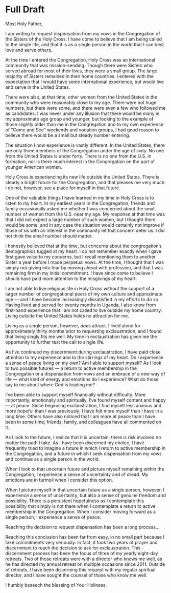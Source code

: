 
# Full Draft

Most Holy Father,

I am writing to request dispensation from my vows in the Congregation of the Sisters of the Holy Cross. I have come to believe that I am being called to the single life, and that it is as a single person in the world that I can best love and serve others.

At the time I entered the Congregation, Holy Cross was an international community that was mission-sending. Though there were Sisters who served abroad for most of their lives, they were a small group. The large majority of Sisters remained in their home countries. I entered with the expectation that I would have some international experience, but would live and serve in the United States.

There were also, at that time, other women from the United States in the community who were reasonably close to my age. There were not huge numbers, but there were some, and there were even a few who followed me as candidates. I was never under any illusion that there would be many in my approximate age group and younger, but looking to the example of those slightly older than me in the Congregation and to my own experience of “Come and See” weekends and vocation groups, I had good reason to believe there would be a small but steady number entering.

The situation I now experience is vastly different. In the United States, there are only three members of the Congregation under the age of sixty. No one from the United States is under forty. There is no one from the U.S. in formation, nor is there much interest in the Congregation on the part of younger American women.

Holy Cross is experiencing its new life outside the United States. There is clearly a bright future for the Congregation, and that pleases me very much. I do not, however, see a place for myself in that future.

One of the valuable things I have learned in my time in Holy Cross is to listen to my heart. In my earliest years in the Congregation, friends and family occasionally asked me whether I was concerned about the small number of women from the U.S. near my age. My response at that time was that I did not expect a large number of such women, but I thought there would be some, and in any case the situation would certainly not improve if those of us with an interest in the community let that concern deter us. I did not think the small number should matter.

I honestly believed that at the time, but concerns about the congregation’s demographics tugged at my heart. I do not remember exactly when I gave first gave voice to my concerns, but I recall mentioning them to another Sister a year before I made perpetual vows. At the time, I thought that I was simply not giving into fear by moving ahead with profession, and that I was remaining firm in my initial commitment. I have since come to believe I should have paid more attention to the misgivings of my heart.

I am not able to live religious life in Holy Cross without the support of a larger number of congregational peers of my own culture and approximate age — and I have become increasingly dissatisfied in my efforts to do so. Having lived and served for twenty months in Uganda, I also know from first-hand experience that I am not called to live outside my home country. Living outside the United States holds no attraction for me.

Living as a single person, however, *does* attract. I lived alone for approximately thirty months prior to requesting exclaustration, and I found that living singly fits me well. My time in exclaustration has given me the opportunity to further test the call to single life.

As I’ve continued my discernment during exclaustration, I have paid close attention to my experience and to the stirrings of my heart. Do I experience a sense of peace living on my own? Am I able to support myself? As I look to two possible futures — a return to active membership in the Congregation or a dispensation from vows and an embrace of a new way of life — what kind of energy and emotions do I experience? What do those say to me about where God is leading me?

I’ve been able to support myself financially without difficulty. More importantly, emotionally and spiritually, I’ve found myself content and happy — at peace. Since beginning exclaustration, I find myself less anxious and more hopeful than I was previously; I have felt more myself than I have in a long time. Others have also noticed that I am more at peace than I have been in some time; friends, family, and colleagues have all commented on it.

As I look to the future, I realize that it is uncertain; there is risk involved no matter the path I take. As I have been discerned my choice, I have frequently tried to imagine a future in which I return to active membership in the Congregation, and a future in which I seek dispensation from my vows and continue as a single person in the world.

When I look to that uncertain future and picture myself remaining within the Congregation, I experience a sense of uncertainty and of dread. My emotions are in turmoil when I consider this option.

When I picture myself in that uncertain future as a single person, however, I experience a sense of uncertainty, but also a sense of genuine freedom and possibility. There is a persistent hopefulness as I contemplate this possibility that simply is not there when I contemplate a return to active membership in the Congregation. When I consider moving forward as a single person, I experience a sense of peace.

Reaching the decision to request dispensation has been a long process...

<!-- Means: Consider including that I participated in inter-congregational events, but still didn’t find the companionship or hope I need (perhaps part of what steps I’ve taken prior to asking for dispensation). I need a new start. (1) Longstanding efforts to find support-participation in international programs in the Congregation, leadership development opportunities, vocation promotion groups, etc. I've held out for long as I could. (2) The point immediately above is part of what means I've used to get to the point of asking for dispensation. (3) Long path leading up to the request for exclaustration, let alone dispensation: Three retreats, regular spiritual direction, etc. -->

Reaching this conclusion has been far from easy, in no small part because I take commitments very seriously. In fact, it took two years of prayer and discernment to reach the decision to ask for exclaustration. This discernment process has been the focus of three of my yearly eight-day retreats. Two of those retreats were with a director who knows me well, as he has directed my annual retreat on multiple occasions since 2011. Outside of retreats, I have been discerning this request with my regular spiritual director, and I have sought the counsel of those who know me well.

<!--A paragraph about my employments in the congregation goes here, along with reiteration of my request for dispensation goes here. Principal employments: young adult ministry for the diocese and teaching at Holy Cross College (candidate); volunteer tutor at youth center in LA and intern at Jubilee USA Network (novice); secondary school math teacher and campus ministry work at Lakeview, lecturer at PCJ, vocation promotion (Uganda); teaching at Saint Mary's, committee work (Justice, Stewardship, local vocation group), Chapter (2014) delegate).-->

I humbly beseech the blessing of Your Holiness,
<!-- Signature -->